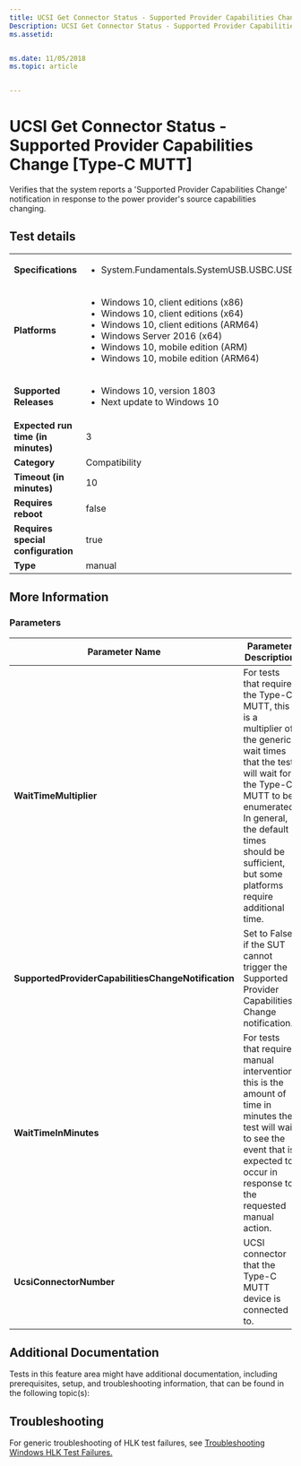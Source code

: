 ```yaml
---
title: UCSI Get Connector Status - Supported Provider Capabilities Change \Type-C MUTT\
Description: UCSI Get Connector Status - Supported Provider Capabilities Change [Type-C MUTT]
ms.assetid: 


ms.date: 11/05/2018
ms.topic: article


---
```


# UCSI Get Connector Status - Supported Provider Capabilities Change \[Type-C MUTT\]

Verifies that the system reports a 'Supported Provider Capabilities Change' notification in response to the power provider's source capabilities changing.

## Test details

|||
|---|---|
| **Specifications**  | <ul><li>System.Fundamentals.SystemUSB.USBC.USBTypeCUCSI.USBTypeCUCSI</li></ul> |  
| **Platforms**   | <ul><li>Windows 10, client editions (x86)</li><li>Windows 10, client editions (x64)</li><li>Windows 10, client editions (ARM64)</li><li>Windows Server 2016 (x64)</li><li>Windows 10, mobile edition (ARM)</li><li>Windows 10, mobile edition (ARM64)</li></ul> |
| **Supported Releases** | <ul><li>Windows 10, version 1803</li><li>Next update to Windows 10</li></ul> |
|**Expected run time (in minutes)**| 3 |
|**Category**| Compatibility |
|**Timeout (in minutes)**| 10 |
|**Requires reboot**| false |
|**Requires special configuration**| true |
|**Type**| manual |

## More Information
### Parameters

| Parameter Name | Parameter Description |
| --- | --- |
| **WaitTimeMultiplier** | For tests that require the Type-C MUTT, this is a multiplier of the generic wait times that the test will wait for the Type-C MUTT to be enumerated. In general, the default times should be sufficient, but some platforms require additional time. |
| **SupportedProviderCapabilitiesChangeNotification** | Set to False if the SUT cannot trigger the Supported Provider Capabilities Change notification. |
| **WaitTimeInMinutes** | For tests that require manual intervention, this is the amount of time in minutes the test will wait to see the event that is expected to occur in response to the requested manual action. |
| **UcsiConnectorNumber** | UCSI connector that the Type-C MUTT device is connected to. |


## Additional Documentation
Tests in this feature area might have additional documentation, including prerequisites, setup, and troubleshooting information, that can be found in the following topic(s): 


## Troubleshooting
For generic troubleshooting of HLK test failures, see [Troubleshooting Windows HLK Test Failures.](../user/troubleshooting-windows-hlk-test-failures.md)